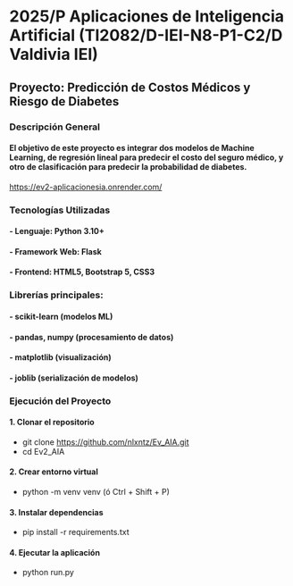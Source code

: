# 2025/P Aplicaciones de Inteligencia Artificial (TI2082/D-IEI-N8-P1-C2/D Valdivia IEI)

## Proyecto: Predicción de Costos Médicos y Riesgo de Diabetes
### Descripción General
#### El objetivo de este proyecto es integrar dos modelos de Machine Learning, de regresión lineal para predecir el costo del seguro médico, y otro de clasificación para predecir la probabilidad de diabetes.
https://ev2-aplicacionesia.onrender.com/

### Tecnologías Utilizadas
####  - Lenguaje: Python 3.10+
####  - Framework Web: Flask
####  - Frontend: HTML5, Bootstrap 5, CSS3
### Librerías principales:
####  - scikit-learn (modelos ML)
####  - pandas, numpy (procesamiento de datos)
####  - matplotlib (visualización)
####  - joblib (serialización de modelos)

### Ejecución del Proyecto
#### 1. Clonar el repositorio
 - git clone https://github.com/nlxntz/Ev_AIA.git
 - cd Ev2_AIA

#### 2. Crear entorno virtual
 - python -m venv venv (ó  Ctrl + Shift + P)

#### 3. Instalar dependencias
 - pip install -r requirements.txt

#### 4. Ejecutar la aplicación
 - python run.py
